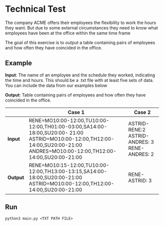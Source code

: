 # Technical Test

The company ACME offers their employees the flexibility to work the hours they want. But due to some external circumstances they need to know what employees have been at the office within the same time frame

The goal of this exercise is to output a table containing pairs of employees and how often they have coincided in the office.

## Example

**Input**: The name of an employee and the schedule they worked, indicating the time and hours. This should be a .txt file with at least five sets of data. You can include the data from our examples below

**Output**: Table containing pairs of employees and how often they have coincided in the office.

|  	| **Case 1** 	| **Case 2** 	|  	
|---	|---	|---	|
| **Input** 	| RENE=MO10:00-12:00,TU10:00-12:00,TH01:00-03:00,SA14:00-18:00,SU20:00- 21:00<br>ASTRID=MO10:00-12:00,TH12:00-14:00,SU20:00-21:00<br>ANDRES=MO10:00-12:00,TH12:00-14:00,SU20:00-21:00 	| ASTRID-RENE:2<br>ASTRID-ANDRES: 3<br>RENE-ANDRES: 2 	|  
| **Output** 	| RENE=MO10:15-12:00,TU10:00-12:00,TH13:00-13:15,SA14:00-18:00,SU20:00-21:00<br>ASTRID=MO10:00-12:00,TH12:00-14:00,SU20:00-21:00 	| RENE-ASTRID: 3 	|  	


## Run
    python3 main.py <TXT PATH FILE>